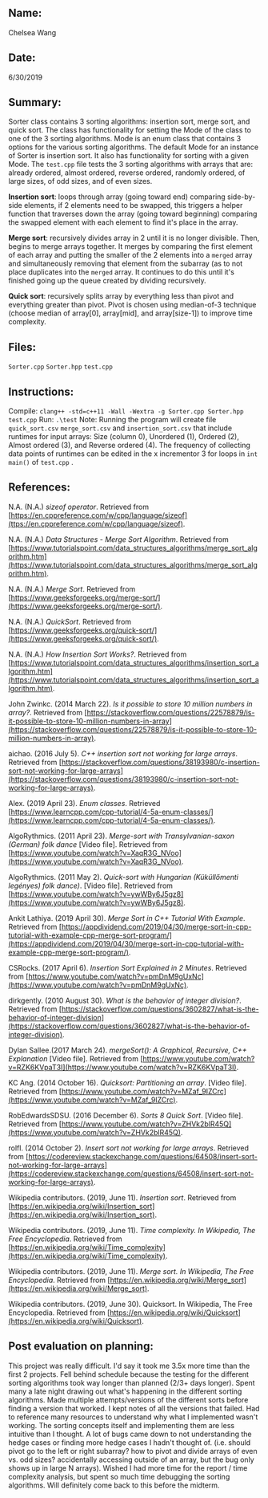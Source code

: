 ## Name:
Chelsea Wang

## Date:
6/30/2019

## Summary:
Sorter class contains 3 sorting algorithms: insertion sort, merge sort, and quick sort. The class has functionality for setting the Mode of the class to one of the 3 sorting algorithms. Mode is an enum class that contains 3 options for the various sorting algorithms. The default Mode for an instance of Sorter is insertion sort. It also has functionality for sorting with a given Mode. The `test.cpp` file tests the 3 sorting algorithms with arrays that are: already ordered, almost ordered, reverse ordered, randomly ordered, of large sizes, of odd sizes, and of even sizes.

**Insertion sort**: loops through array (going toward end) comparing side-by-side elements, if 2 elements need to be swapped, this triggers a helper function that traverses down the array (going toward beginning) comparing the swapped element with each element to find it's place in the array.

**Merge sort**: recursively divides array in 2 until it is no longer divisible. Then, begins to merge arrays together. It merges by comparing the first element of each array and putting the smaller of the 2 elements into a `merged` array and simultaneously removing that element from the subarray (as to not place duplicates into the `merged` array. It continues to do this until it's finished going up the queue created by dividing recursively.

**Quick sort**: recursively splits array by everything less than pivot and everything greater than pivot. Pivot is chosen using median-of-3 technique (choose median of array[0], array[mid], and array[size-1]) to improve time complexity. 

## Files:
`Sorter.cpp` `Sorter.hpp` `test.cpp`

## Instructions:
Compile: `clang++ -std=c++11 -Wall -Wextra -g Sorter.cpp Sorter.hpp test.cpp`
Run:  `.\test`
Note: Running the program will create file `quick_sort.csv` `merge_sort.csv` and `insertion_sort.csv` that include runtimes for input arrays: Size (column 0), Unordered (1), Ordered (2), Almost ordered (3), and Reverse ordered (4). The frequency of collecting data points of runtimes can be edited in the x incrementor 3 for loops in `int main()` of `test.cpp` .  

## References:

N.A. (N.A.) *sizeof operator*. Retrieved from [https://en.cppreference.com/w/cpp/language/sizeof](ttps://en.cppreference.com/w/cpp/language/sizeof).

N.A. (N.A.) *Data Structures - Merge Sort Algorithm*. Retrieved from [https://www.tutorialspoint.com/data_structures_algorithms/merge_sort_algorithm.htm](https://www.tutorialspoint.com/data_structures_algorithms/merge_sort_algorithm.htm).

N.A. (N.A.) *Merge Sort*. Retrieved from [https://www.geeksforgeeks.org/merge-sort/](https://www.geeksforgeeks.org/merge-sort/).

N.A. (N.A.) *QuickSort*. Retrieved from [https://www.geeksforgeeks.org/quick-sort/](https://www.geeksforgeeks.org/quick-sort/).

N.A. (N.A.) *How Insertion Sort Works?*. Retrieved from [https://www.tutorialspoint.com/data_structures_algorithms/insertion_sort_algorithm.htm](https://www.tutorialspoint.com/data_structures_algorithms/insertion_sort_algorithm.htm).

John Zwinkc. (2014 March 22). *Is it possible to store 10 million numbers in array?*. Retrieved from [https://stackoverflow.com/questions/22578879/is-it-possible-to-store-10-million-numbers-in-array](https://stackoverflow.com/questions/22578879/is-it-possible-to-store-10-million-numbers-in-array).

aichao. (2016 July 5). *C++ insertion sort not working for large arrays*. Retrieved from [https://stackoverflow.com/questions/38193980/c-insertion-sort-not-working-for-large-arrays](https://stackoverflow.com/questions/38193980/c-insertion-sort-not-working-for-large-arrays).

Alex. (2019 April 23). *Enum classes*. Retrieved [https://www.learncpp.com/cpp-tutorial/4-5a-enum-classes/](https://www.learncpp.com/cpp-tutorial/4-5a-enum-classes/).

AlgoRythmics. (2011 April 23). *Merge-sort with Transylvanian-saxon (German) folk dance* [Video file]. Retrieved from [https://www.youtube.com/watch?v=XaqR3G_NVoo](https://www.youtube.com/watch?v=XaqR3G_NVoo).

AlgoRythmics. (2011 May 2). *Quick-sort with Hungarian (Küküllőmenti legényes) folk dance)*. [Video file]. Retrieved from [https://www.youtube.com/watch?v=ywWBy6J5gz8](https://www.youtube.com/watch?v=ywWBy6J5gz8).

Ankit Lathiya. (2019 April 30). *Merge Sort in C++ Tutorial With Example*. Retrieved from [https://appdividend.com/2019/04/30/merge-sort-in-cpp-tutorial-with-example-cpp-merge-sort-program/](https://appdividend.com/2019/04/30/merge-sort-in-cpp-tutorial-with-example-cpp-merge-sort-program/).

CSRocks. (2017 April 6). *Insertion Sort Explained in 2 Minutes*. Retrieved from [https://www.youtube.com/watch?v=pmDnM9gUxNc](https://www.youtube.com/watch?v=pmDnM9gUxNc).

dirkgently. (2010 August 30). *What is the behavior of integer division?*. Retrieved from [https://stackoverflow.com/questions/3602827/what-is-the-behavior-of-integer-division](https://stackoverflow.com/questions/3602827/what-is-the-behavior-of-integer-division).

Dylan Sallee.(2017 March 24). *mergeSort(): A Graphical, Recursive, C++ Explanation* [Video file]. Retrieved from [https://www.youtube.com/watch?v=RZK6KVpaT3I](https://www.youtube.com/watch?v=RZK6KVpaT3I).

KC Ang. (2014 October 16). *Quicksort: Partitioning an array*. [Video file]. Retrieved from [https://www.youtube.com/watch?v=MZaf_9IZCrc](https://www.youtube.com/watch?v=MZaf_9IZCrc).

RobEdwardsSDSU. (2016 December 6). *Sorts 8 Quick Sort*. [Video file]. Retrieved from [https://www.youtube.com/watch?v=ZHVk2blR45Q](https://www.youtube.com/watch?v=ZHVk2blR45Q).

rolfl. (2014 October 2). *Insert sort not working for large arrays*. Retrieved from [https://codereview.stackexchange.com/questions/64508/insert-sort-not-working-for-large-arrays](https://codereview.stackexchange.com/questions/64508/insert-sort-not-working-for-large-arrays).

Wikipedia contributors. (2019, June 11). *Insertion sort*. Retrieved from [https://en.wikipedia.org/wiki/Insertion_sort](https://en.wikipedia.org/wiki/Insertion_sort).

Wikipedia contributors. (2019, June 11). *Time complexity. In Wikipedia, The Free Encyclopedia*. Retrieved from [https://en.wikipedia.org/wiki/Time_complexity](https://en.wikipedia.org/wiki/Time_complexity).

Wikipedia contributors. (2019, June 11). *Merge sort. In Wikipedia, The Free Encyclopedia*. Retrieved from [https://en.wikipedia.org/wiki/Merge_sort](https://en.wikipedia.org/wiki/Merge_sort).

Wikipedia contributors. (2019, June 30). Quicksort. In Wikipedia, The Free Encyclopedia. Retrieved from [https://en.wikipedia.org/wiki/Quicksort](https://en.wikipedia.org/wiki/Quicksort).


## Post evaluation on planning:
This project was really difficult. I'd say it took me 3.5x more time than the first 2 projects. Fell behind schedule because the testing for the different sorting algorithms took way longer than planned (2/3+ days longer). Spent many a late night drawing out what's happening in the different sorting algorithms. Made multiple attempts/versions of the different sorts before finding a version that worked. I kept notes of all the versions that failed. Had to reference many resources to understand why what I implemented wasn't working. The sorting concepts itself and implementing them are less intuitive than I thought. A lot of bugs came down to not understanding the hedge cases or finding more hedge cases I hadn't thought of. (i.e. should pivot go to the left or right subarray? how to pivot and divide arrays of even vs. odd sizes? accidentally accessing outside of an array, but the bug only shows up in large N arrays). Wished I had more time for the report / time complexity analysis, but spent so much time debugging the sorting algorithms. Will definitely come back to this before the midterm.
